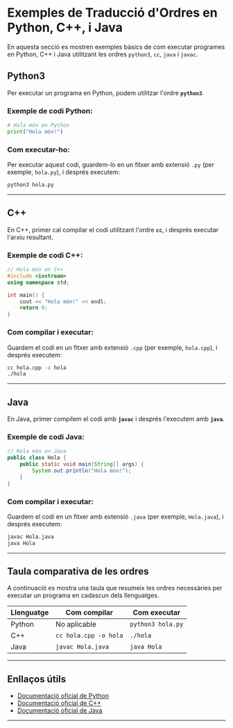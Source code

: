 # Exemples de Traducció d'Ordres en Python, C++, i Java

En aquesta secció es mostren exemples bàsics de com executar programes en Python, C++ i Java utilitzant les ordres `python3`, `cc`, `java` i `javac`.

## **Python3**
Per executar un programa en Python, podem utilitzar l'ordre **`python3`**.

### **Exemple de codi Python:**
```python
# Hola món en Python
print("Hola món!")
```

### **Com executar-ho:**
Per executar aquest codi, guardem-lo en un fitxer amb extensió `.py` (per exemple, `hola.py`), i després executem:

```bash
python3 hola.py
```

---

## **C++**
En C++, primer cal compilar el codi utilitzant l'ordre **`cc`**, i després executar l'arxiu resultant.

### **Exemple de codi C++:**
```cpp
// Hola món en C++
#include <iostream>
using namespace std;

int main() {
    cout << "Hola món!" << endl;
    return 0;
}
```

### **Com compilar i executar:**
Guardem el codi en un fitxer amb extensió `.cpp` (per exemple, `hola.cpp`), i després executem:

```bash
cc hola.cpp -o hola
./hola
```

---

## **Java**
En Java, primer compilem el codi amb **`javac`** i després l'executem amb **`java`**.

### **Exemple de codi Java:**
```java
// Hola món en Java
public class Hola {
    public static void main(String[] args) {
        System.out.println("Hola món!");
    }
}
```

### **Com compilar i executar:**
Guardem el codi en un fitxer amb extensió `.java` (per exemple, `Hola.java`), i després executem:

```bash
javac Hola.java
java Hola
```

---

## **Taula comparativa de les ordres**
A continuació es mostra una taula que resumeix les ordres necessàries per executar un programa en cadascun dels llenguatges.

| Llenguatge | Com compilar | Com executar |
|------------|--------------|--------------|
| Python     | No aplicable  | `python3 hola.py` |
| C++        | `cc hola.cpp -o hola` | `./hola` |
| Java       | `javac Hola.java` | `java Hola` |

---
## **Enllaços útils**

- [Documentació oficial de Python](https://docs.python.org/3/)
- [Documentació oficial de C++](https://en.cppreference.com/w/)
- [Documentació oficial de Java](https://docs.oracle.com/en/java/)

---